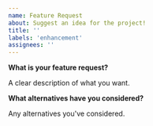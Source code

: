 ```yaml
---
name: Feature Request
about: Suggest an idea for the project!
title: ''
labels: 'enhancement'
assignees: ''
---
```


<!-- ⚠️ BEFORE you submit an issue, please check if a similar issue already exists -->


**What is your feature request?**

A clear description of what you want.


**What alternatives have you considered?**

Any alternatives you've considered.
